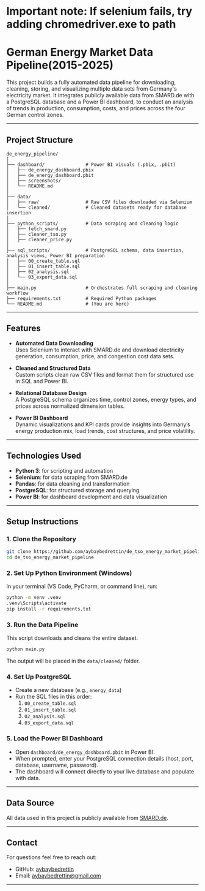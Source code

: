 # Important note: If selenium fails, try adding chromedriver.exe to path
# German Energy Market Data Pipeline(2015-2025)

This project builds a fully automated data pipeline for downloading, cleaning, storing, and visualizing multiple data sets from Germany's electricity market. It integrates publicly available data from SMARD.de with a PostgreSQL database and a Power BI dashboard, to conduct an analysis of trends in production, consumption, costs, and prices across the four German control zones.

---

## Project Structure

```
de_energy_pipeline/
│
├── dashboard/               # Power BI visuals (.pbix, .pbit)
│   ├── de_energy_dashboard.pbix
│   ├── de_energy_dashboard.pbit
│   ├── screenshots/
│   └── README.md
│
├── data/
│   ├── raw/                 # Raw CSV files downloaded via Selenium
│   └── cleaned/             # Cleaned datasets ready for database insertion
│
├── python_scripts/          # Data scraping and cleaning logic
│   ├── fetch_smard.py
│   ├── cleaner_tso.py
│   ├── cleaner_price.py
│
├── sql_scripts/             # PostgreSQL schema, data insertion, analysis views, Power BI preparation
│   ├── 00_create_table.sql
│   ├── 01_insert_table.sql
│   ├── 02_analysis.sql
│   └── 03_export_data.sql
│
├── main.py                  # Orchestrates full scraping and cleaning workflow
├── requirements.txt         # Required Python packages
└── README.md                # (You are here)
```

---

## Features

- **Automated Data Downloading**  
  Uses Selenium to interact with SMARD.de and download electricity generation, consumption, price, and congestion cost data sets.

- **Cleaned and Structured Data**  
  Custom scripts clean raw CSV files and format them for structured use in SQL and Power BI.

- **Relational Database Design**  
  A PostgreSQL schema organizes time, control zones, energy types, and prices across normalized dimension tables.

- **Power BI Dashboard**  
  Dynamic visualizations and KPI cards provide insights into Germany’s energy production mix, load trends, cost structures, and price volatility.

---

## Technologies Used

- **Python 3**: for scripting and automation  
- **Selenium**: for data scraping from SMARD.de  
- **Pandas**: for data cleaning and transformation  
- **PostgreSQL**: for structured storage and querying  
- **Power BI**: for dashboard development and data visualization

---

## Setup Instructions

### 1. Clone the Repository
```bash
git clone https://github.com/aybaybedrettin/de_tso_energy_market_pipeline.git
cd de_tso_energy_market_pipeline
```

### 2. Set Up Python Environment (Windows)

In your terminal (VS Code, PyCharm, or command line), run:

```bash
python -m venv .venv
.venv\Scripts\activate
pip install -r requirements.txt
```

### 3. Run the Data Pipeline
This script downloads and cleans the entire dataset.

```bash
python main.py
```
The output will be placed in the `data/cleaned/` folder.

### 4. Set Up PostgreSQL
- Create a new database (e.g., `energy_data`)
- Run the SQL files in this order:
  1. `00_create_table.sql`
  2. `01_insert_table.sql`
  3. `02_analysis.sql`
  4. `03_export_data.sql`


### 5. Load the Power BI Dashboard
- Open `dashboard/de_energy_dashboard.pbit` in Power BI.
- When prompted, enter your PostgreSQL connection details (host, port, database, username, password).
- The dashboard will connect directly to your live database and populate with data.

---

## Data Source

All data used in this project is publicly available from [SMARD.de](https://www.smard.de/).

---

## Contact

For questions feel free to reach out:

- GitHub: [aybaybedrettin](https://github.com/aybaybedrettin)
- Email: aybaybedrettin@gmail.com

---
